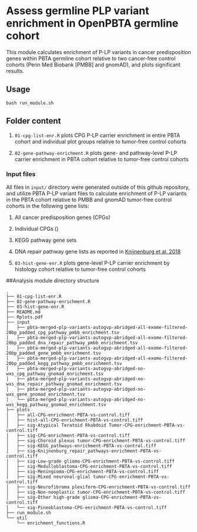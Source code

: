 # Assess germline PLP variant enrichment in OpenPBTA germline cohort

This module calculates enrichment of P-LP variants in cancer predisposition genes within PBTA germline cohort relative to two cancer-free control cohorts (Penn Med Biobank [PMBB] and gnomAD), and plots significant results. 

## Usage

`bash run_module.sh`

## Folder content 

1. `01-cpg-list-enr.R` plots CPG P-LP carrier enrichment in entire PBTA cohort and individual plot groups relative to tumor-free control cohorts

2. `02-gene-pathway-enrichment.R` plots gene- and pathway-level P-LP carrier enrichment in PBTA cohort relative to tumor-free control cohorts
### Input files

All files in `input/` directory were generated outside of this github repository, and utilize PBTA P-LP variant files to calculate enrichment of P-LP variants in the PBTA cohort relative to PMBB and gnomAD tumor-free control cohorts in the following gene lists:

1. All cancer predisposition genes (CPGs)
2. Individual CPGs ()
3. KEGG pathway gene sets
4. DNA repair pathway gene lists as reported in [Knijnenburg et al. 2018](https://www.cell.com/cell-reports/pdf/S2211-1247(18)30437-6.pdf)

3. `03-hist-gene-enr.R` plots gene-level P-LP carrier enrichment by histology cohort relative to tumor-free control cohorts

##Analysis module directory structure

```
.
├── 01-cpg-list-enr.R
├── 02-gene-pathway-enrichment.R
├── 03-hist-gene-enr.R
├── README.md
├── Rplots.pdf
├── input
│   ├── pbta-merged-plp-variants-autogvp-abridged-all-exome-filtered-20bp_padded_cpg_pathway_pmbb_enrichment.tsv
│   ├── pbta-merged-plp-variants-autogvp-abridged-all-exome-filtered-20bp_padded_dna_repair_pathway_pmbb_enrichment.tsv
│   ├── pbta-merged-plp-variants-autogvp-abridged-all-exome-filtered-20bp_padded_gene_pmbb_enrichment.tsv
│   ├── pbta-merged-plp-variants-autogvp-abridged-all-exome-filtered-20bp_padded_kegg_pathway_pmbb_enrichment.tsv
│   ├── pbta-merged-plp-variants-autogvp-abridged-no-wxs_cpg_pathway_gnomad_enrichment.tsv
│   ├── pbta-merged-plp-variants-autogvp-abridged-no-wxs_dna_repair_pathway_gnomad_enrichment.tsv
│   ├── pbta-merged-plp-variants-autogvp-abridged-no-wxs_gene_gnomad_enrichment.tsv
│   └── pbta-merged-plp-variants-autogvp-abridged-no-wxs_kegg_pathway_gnomad_enrichment.tsv
├── plots
│   ├── all-CPG-enrichment-PBTA-vs-control.tiff
│   ├── hist-all-CPG-enrichment-PBTA-vs-control.tiff
│   ├── sig-Atypical Teratoid Rhabdoid Tumor-CPG-enrichment-PBTA-vs-control.tiff
│   ├── sig-CPG-enrichment-PBTA-vs-control.tiff
│   ├── sig-Choroid plexus tumor-CPG-enrichment-PBTA-vs-control.tiff
│   ├── sig-KEGG_pathways-enrichment-PBTA-vs-control.tiff
│   ├── sig-Knijnenburg_repair_pathways-enrichment-PBTA-vs-control.tiff
│   ├── sig-Low-grade glioma-CPG-enrichment-PBTA-vs-control.tiff
│   ├── sig-Medulloblastoma-CPG-enrichment-PBTA-vs-control.tiff
│   ├── sig-Meningioma-CPG-enrichment-PBTA-vs-control.tiff
│   ├── sig-Mixed neuronal-glial tumor-CPG-enrichment-PBTA-vs-control.tiff
│   ├── sig-Neurofibroma plexiform-CPG-enrichment-PBTA-vs-control.tiff
│   ├── sig-Non-neoplastic tumor-CPG-enrichment-PBTA-vs-control.tiff
│   ├── sig-Other high-grade glioma-CPG-enrichment-PBTA-vs-control.tiff
│   └── sig-Pineoblastoma-CPG-enrichment-PBTA-vs-control.tiff
├── run_module.sh
└── util
    └── enrichment_functions.R
```